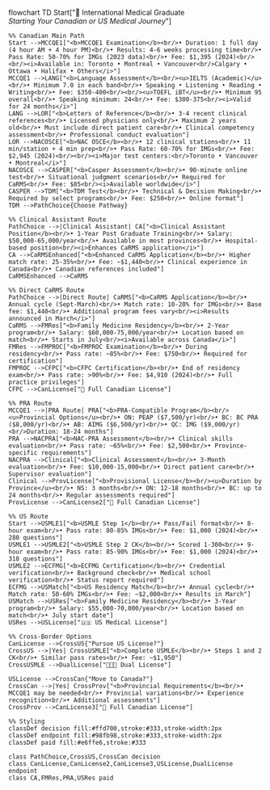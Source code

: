 flowchart TD
    Start["🔄 International Medical Graduate<br/><i>Starting Your Canadian or US Medical Journey</i>"]

    %% Canadian Main Path
    Start -->MCCQE1["<b>MCCQE1 Examination</b><br/>• Duration: 1 full day (4 hour AM + 4 hour PM)<br/>• Results: 4-6 weeks processing time<br/>• Pass Rate: 50-70% for IMGs (2023 data)<br/>• Fee: $1,395 (2024)<br/><br/><i>Available in: Toronto • Montreal • Vancouver<br/>Calgary • Ottawa • Halifax • Others</i>"]
    MCCQE1 -->LANG["<b>Language Assessment</b><br/><u>IELTS (Academic)</u><br/>• Minimum 7.0 in each band<br/>• Speaking • Listening • Reading • Writing<br/>• Fee: $350-400<br/><br/><u>TOEFL iBT</u><br/>• Minimum 95 overall<br/>• Speaking minimum: 24<br/>• Fee: $300-375<br/><i>Valid for 24 months</i>"]
    LANG -->LOR["<b>Letters of Reference</b><br/>• 3-4 recent clinical references<br/>• Licensed physicians only<br/>• Maximum 2 years old<br/>• Must include direct patient care<br/>• Clinical competency assessment<br/>• Professional conduct evaluation"]
    LOR -->NACOSCE["<b>NAC OSCE</b><br/>• 12 clinical stations<br/>• 11 min/station + 4 min prep<br/>• Pass Rate: 60-70% for IMGs<br/>• Fee: $2,945 (2024)<br/><br/><i>Major test centers:<br/>Toronto • Vancouver • Montreal</i>"]
    NACOSCE -->CASPER["<b>Casper Assessment</b><br/>• 90-minute online test<br/>• Situational judgment scenarios<br/>• Required for CaRMS<br/>• Fee: $85<br/><i>Available worldwide</i>"]
    CASPER -->TDM["<b>TDM Test</b><br/>• Technical & Decision Making<br/>• Required by select programs<br/>• Fee: $250<br/>• Online format"]
    TDM -->PathChoice{Choose Pathway}

    %% Clinical Assistant Route
    PathChoice -->|Clinical Assistant| CA["<b>Clinical Assistant Position</b><br/>• 1-Year Post Graduate Training<br/>• Salary: $50,000-65,000/year<br/>• Available in most provinces<br/>• Hospital-based position<br/><i>Enhances CaRMS application</i>"]
    CA -->CaRMSEnhanced["<b>Enhanced CaRMS Application</b><br/>• Higher match rate: 25-35%<br/>• Fee: ~$1,440<br/>• Clinical experience in Canada<br/>• Canadian references included"]
    CaRMSEnhanced -->CaRMS

    %% Direct CaRMS Route
    PathChoice -->|Direct Route| CaRMS["<b>CaRMS Application</b><br/>• Annual cycle (Sept-March)<br/>• Match rate: 10-20% for IMGs<br/>• Base fee: $1,440<br/>• Additional program fees vary<br/><i>Results announced in March</i>"]
    CaRMS -->FMRes["<b>Family Medicine Residency</b><br/>• 2-Year program<br/>• Salary: $60,000-75,000/year<br/>• Location based on match<br/>• Starts in July<br/><i>Available across Canada</i>"]
    FMRes -->FMPROC["<b>FMPROC Examination</b><br/>• During residency<br/>• Pass rate: ~85%<br/>• Fee: $750<br/>• Required for certification"]
    FMPROC -->CFPC["<b>CFPC Certification</b><br/>• End of residency exam<br/>• Pass rate: >90%<br/>• Fee: $4,910 (2024)<br/>• Full practice privileges"]
    CFPC -->CanLicense["🍁 Full Canadian License"]

    %% PRA Route
    MCCQE1 -->|PRA Route| PRA["<b>PRA-Compatible Program</b><br/><u>Provincial Options</u><br/>• ON: PEAP ($7,500/yr)<br/>• BC: BC PRA ($8,000/yr)<br/>• AB: AIMG ($6,500/yr)<br/>• QC: IMG ($9,000/yr)<br/>Duration: 18-24 months"]
    PRA -->NACPRA["<b>NAC-PRA Assessment</b><br/>• Clinical skills evaluation<br/>• Pass rate: ~65%<br/>• Fee: $2,500<br/>• Province-specific requirements"]
    NACPRA -->Clinical["<b>Clinical Assessment</b><br/>• 3-Month evaluation<br/>• Fee: $10,000-15,000<br/>• Direct patient care<br/>• Supervisor evaluation"]
    Clinical -->ProvLicense["<b>Provisional License</b><br/><u>Duration by Province</u><br/>• NS: 3 months<br/>• ON: 12-18 months<br/>• BC: up to 24 months<br/>• Regular assessments required"]
    ProvLicense -->CanLicense2["🍁 Full Canadian License"]

    %% US Route
    Start -->USMLE1["<b>USMLE Step 1</b><br/>• Pass/Fail format<br/>• 8-hour exam<br/>• Pass rate: 80-85% IMGs<br/>• Fee: $1,000 (2024)<br/>• 280 questions"]
    USMLE1 -->USMLE2["<b>USMLE Step 2 CK</b><br/>• Scored 1-300<br/>• 9-hour exam<br/>• Pass rate: 85-90% IMGs<br/>• Fee: $1,000 (2024)<br/>• 318 questions"]
    USMLE2 -->ECFMG["<b>ECFMG Certification</b><br/>• Credential verification<br/>• Background check<br/>• Medical school verification<br/>• Status report required"]
    ECFMG -->USMatch["<b>US Residency Match</b><br/>• Annual cycle<br/>• Match rate: 50-60% IMGs<br/>• Fee: ~$2,000<br/>• Results in March"]
    USMatch -->USRes["<b>Family Medicine Residency</b><br/>• 3-Year program<br/>• Salary: $55,000-70,000/year<br/>• Location based on match<br/>• July start date"]
    USRes -->USLicense["🇺🇸 US Medical License"]

    %% Cross-Border Options
    CanLicense -->CrossUS{"Pursue US License?"}
    CrossUS -->|Yes| CrossUSMLE["<b>Complete USMLE</b><br/>• Steps 1 and 2 CK<br/>• Similar pass rates<br/>• Fee: ~$1,950"]
    CrossUSMLE -->DualLicense["🍁🇺🇸 Dual License"]

    USLicense -->CrossCan{"Move to Canada?"}
    CrossCan -->|Yes| CrossProv["<b>Provincial Requirements</b><br/>• MCCQE1 may be needed<br/>• Provincial variations<br/>• Experience recognition<br/>• Additional assessments"]
    CrossProv -->CanLicense3["🍁 Full Canadian License"]

    %% Styling
    classDef decision fill:#ffd700,stroke:#333,stroke-width:2px
    classDef endpoint fill:#98fb98,stroke:#333,stroke-width:2px
    classDef paid fill:#e6ffe6,stroke:#333
    
    class PathChoice,CrossUS,CrossCan decision
    class CanLicense,CanLicense2,CanLicense3,USLicense,DualLicense endpoint
    class CA,FMRes,PRA,USRes paid
